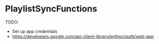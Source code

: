 # PlaylistSyncFunctions

TODO:
* Set up app credentials
* https://developers.google.com/api-client-library/python/auth/web-app
    
